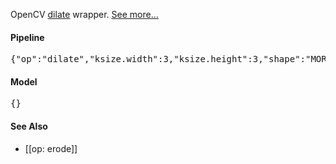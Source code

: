 OpenCV [dilate](http://docs.opencv.org/modules/imgproc/doc/filtering.html?highlight=dilate#dilate) wrapper. [See more...](http://docs.opencv.org/doc/tutorials/imgproc/erosion_dilatation/erosion_dilatation.html?highlight=dilate)

#### Pipeline
<pre>{"op":"dilate","ksize.width":3,"ksize.height":3,"shape":"MORPH_ELLIPSE"}</pre>

#### Model
<pre>{}</pre>

#### See Also
* [[op: erode]]